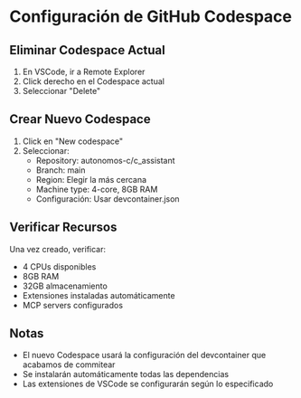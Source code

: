 # Configuración de GitHub Codespace

## Eliminar Codespace Actual

1. En VSCode, ir a Remote Explorer
2. Click derecho en el Codespace actual
3. Seleccionar "Delete"

## Crear Nuevo Codespace

1. Click en "New codespace"
2. Seleccionar:
   - Repository: autonomos-c/c_assistant
   - Branch: main
   - Region: Elegir la más cercana
   - Machine type: 4-core, 8GB RAM
   - Configuración: Usar devcontainer.json

## Verificar Recursos

Una vez creado, verificar:
- 4 CPUs disponibles
- 8GB RAM
- 32GB almacenamiento
- Extensiones instaladas automáticamente
- MCP servers configurados

## Notas
- El nuevo Codespace usará la configuración del devcontainer que acabamos de commitear
- Se instalarán automáticamente todas las dependencias
- Las extensiones de VSCode se configurarán según lo especificado
